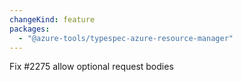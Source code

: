 ```yaml
---
changeKind: feature
packages:
  - "@azure-tools/typespec-azure-resource-manager"
---
```


Fix #2275 allow optional request bodies